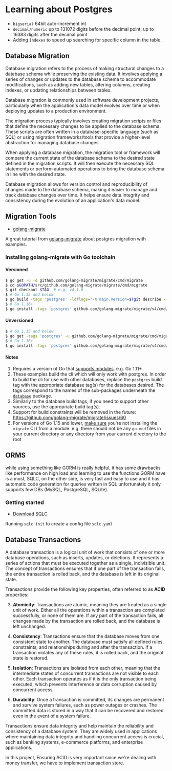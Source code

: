 # Learning about Postgres

- `bigserial` 64bit auto-increment int
- `decimal/numeric` up to 131072 digits before the decimal point; up to 16383 digits after the decimal point
- Adding `indexes` to speed up searching for specific column in the table.

## Database Migration

Database migration refers to the process of making structural changes to a database schema while preserving the existing data. It involves applying a series of changes or updates to the database schema to accommodate modifications, such as adding new tables, altering columns, creating indexes, or updating relationships between tables.

Database migration is commonly used in software development projects, particularly when the application's data model evolves over time or when deploying updates to a production environment.

The migration process typically involves creating migration scripts or files that define the necessary changes to be applied to the database schema. These scripts are often written in a database-specific language (such as SQL) or using migration frameworks/tools that provide a higher-level abstraction for managing database changes.

When applying a database migration, the migration tool or framework will compare the current state of the database schema to the desired state defined in the migration scripts. It will then execute the necessary SQL statements or perform automated operations to bring the database schema in line with the desired state.

Database migration allows for version control and reproducibility of changes made to the database schema, making it easier to manage and track database changes over time. It helps ensure data integrity and consistency during the evolution of an application's data model.

## Migration Tools

- [golang-migrate](https://github.com/golang-migrate/migrate)

A great tutorial from [golang-migrate](https://github.com/golang-migrate/migrate/blob/master/database/postgres/TUTORIAL.md) about postgres migration with examples.

### Installing golang-migrate with Go toolchain

#### Versioned

```bash
$ go get -u -d github.com/golang-migrate/migrate/cmd/migrate
$ cd $GOPATH/src/github.com/golang-migrate/migrate/cmd/migrate
$ git checkout $TAG  # e.g. v4.1.0
$ # Go 1.15 and below
$ go build -tags 'postgres' -ldflags="-X main.Version=$(git describe --tags)" -o $GOPATH/bin/migrate $GOPATH/src/github.com/golang-migrate/migrate/cmd/migrate
$ # Go 1.16+
$ go install -tags 'postgres' github.com/golang-migrate/migrate/v4/cmd/migrate@$TAG
```

#### Unversioned

```bash
$ # Go 1.15 and below
$ go get -tags 'postgres' -u github.com/golang-migrate/migrate/cmd/migrate
$ # Go 1.16+
$ go install -tags 'postgres' github.com/golang-migrate/migrate/v4/cmd/migrate@latest
```

#### Notes

1. Requires a version of Go that [supports modules](https://golang.org/cmd/go/#hdr-Preliminary_module_support). e.g. Go 1.11+
1. These examples build the cli which will only work with postgres.  In order
to build the cli for use with other databases, replace the `postgres` build tag
with the appropriate database tag(s) for the databases desired.  The tags
correspond to the names of the sub-packages underneath the
[`database`](../../database) package.
1. Similarly to the database build tags, if you need to support other sources, use the appropriate build tag(s).
1. Support for build constraints will be removed in the future: https://github.com/golang-migrate/migrate/issues/60
1. For versions of Go 1.15 and lower, [make sure](https://github.com/golang-migrate/migrate/pull/257#issuecomment-705249902) you're not installing the `migrate` CLI from a module. e.g. there should not be any `go.mod` files in your current directory or any directory from your current directory to the root

## ORMS
while using something like GORM is really helpful, it has some drawbacks like performance on high load and learning to use the functions GORM have is a must, SQLC, on the other side, is very fast and easy to use and it has automatic code generation for queries written in SQL unfortunately it only supports few DBs (MySQL, PostgreSQL, SQLite).

### Getting started

- [Download SQLC](https://sqlc.dev/)

Running `sqlc init` to create a config file `sqlc.yaml`

## Database Transactions
A database transaction is a logical unit of work that consists of one or more database operations, such as inserts, updates, or deletions. It represents a series of actions that must be executed together as a single, indivisible unit. The concept of transactions ensures that if one part of the transaction fails, the entire transaction is rolled back, and the database is left in its original state.

Transactions provide the following key properties, often referred to as **ACID** properties:

3. **Atomicity**: Transactions are atomic, meaning they are treated as a single unit of work. Either all the operations within a transaction are completed successfully, or none of them are. If any part of the transaction fails, all changes made by the transaction are rolled back, and the database is left unchanged.

2. **Consistency**: Transactions ensure that the database moves from one consistent state to another. The database must satisfy all defined rules, constraints, and relationships during and after the transaction. If a transaction violates any of these rules, it is rolled back, and the original state is restored.

4. **Isolation**: Transactions are isolated from each other, meaning that the intermediate states of concurrent transactions are not visible to each other. Each transaction operates as if it is the only transaction being executed, which prevents interference or data corruption caused by concurrent access.

5. **Durability**: Once a transaction is committed, its changes are permanent and survive system failures, such as power outages or crashes. The committed data is stored in a way that it can be recovered and restored even in the event of a system failure.

Transactions ensure data integrity and help maintain the reliability and consistency of a database system. They are widely used in applications where maintaining data integrity and handling concurrent access is crucial, such as banking systems, e-commerce platforms, and enterprise applications.

In this project, Ensuring ACID is very important since we're dealing with money transfer, we have to implement transaction store.
